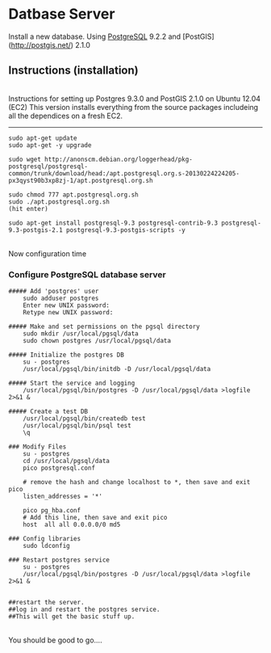 Datbase Server
============

Install a new database. Using [PostgreSQL](http://www.postgresql.org/) 9.2.2 and [PostGIS] (http://postgis.net/) 2.1.0

Instructions (installation)
---------------------------


<br />
Instructions for setting up Postgres 9.3.0 and PostGIS 2.1.0 on Ubuntu 12.04 (EC2)
This version installs everything from the source packages includeing all the dependices on a fresh EC2.

----------------------------------------------------------------------------------

	sudo apt-get update
	sudo apt-get -y upgrade 
	
	sudo wget http://anonscm.debian.org/loggerhead/pkg-postgresql/postgresql-common/trunk/download/head:/apt.postgresql.org.s-20130224224205-px3qyst90b3xp8zj-1/apt.postgresql.org.sh
	
	sudo chmod 777 apt.postgresql.org.sh
	sudo ./apt.postgresql.org.sh
	(hit enter)
	
	sudo apt-get install postgresql-9.3 postgresql-contrib-9.3 postgresql-9.3-postgis-2.1 postgresql-9.3-postgis-scripts -y


	

<br />
Now configuration time

### Configure PostgreSQL database server
	##### Add 'postgres' user
		sudo adduser postgres
		Enter new UNIX password: 
		Retype new UNIX password:
	
	##### Make and set permissions on the pgsql directory
		sudo mkdir /usr/local/pgsql/data
		sudo chown postgres /usr/local/pgsql/data
	
	##### Initialize the postgres DB
		su - postgres
		/usr/local/pgsql/bin/initdb -D /usr/local/pgsql/data
	
	##### Start the service and logging
		/usr/local/pgsql/bin/postgres -D /usr/local/pgsql/data >logfile 2>&1 &
	
	##### Create a test DB
		/usr/local/pgsql/bin/createdb test
		/usr/local/pgsql/bin/psql test
		\q
		
	### Modify Files
		su - postgres
		cd /usr/local/pgsql/data
		pico postgresql.conf
		
		# remove the hash and change localhost to *, then save and exit pico
		listen_addresses = '*'

		pico pg_hba.conf
		# Add this line, then save and exit pico
		host  all all 0.0.0.0/0 md5
	
	### Config libraries
		sudo ldconfig 
	
	### Restart postgres service
		su - postgres
		/usr/local/pgsql/bin/postgres -D /usr/local/pgsql/data >logfile 2>&1 &
	
	
	##restart the server. 
	##log in and restart the postgres service.
    ##This will get the basic stuff up. 	

<br />
You should be good to go….





